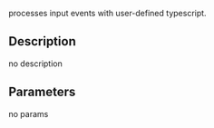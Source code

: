 processes input events with user-defined typescript.



## Description
no description
## Parameters
no params